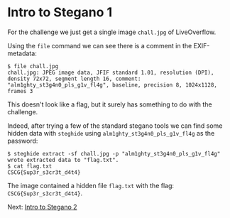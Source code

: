 # Intro to Stegano 1

For the challenge we just get a single image `chall.jpg` of LiveOverflow.

Using the `file` command we can see there is a comment in the EXIF-metadata:
```
$ file chall.jpg
chall.jpg: JPEG image data, JFIF standard 1.01, resolution (DPI), density 72x72, segment length 16, comment: "alm1ghty_st3g4n0_pls_g1v_fl4g", baseline, precision 8, 1024x1128, frames 3
```

This doesn't look like a flag, but it surely has something to do with the challenge.

Indeed, after trying a few of the standard stegano tools we can find some hidden data with `steghide`
using `alm1ghty_st3g4n0_pls_g1v_fl4g` as the password:

```
$ steghide extract -sf chall.jpg -p "alm1ghty_st3g4n0_pls_g1v_fl4g"
wrote extracted data to "flag.txt".
$ cat flag.txt
CSCG{Sup3r_s3cr3t_d4t4}
```

The image contained a hidden file `flag.txt` with the flag: `CSCG{Sup3r_s3cr3t_d4t4}`.

Next: [Intro to Stegano 2](intro_stego2.md)
